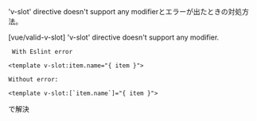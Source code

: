 'v-slot' directive doesn't support any modifierとエラーが出たときの対処方法。

[vue/valid-v-slot]
'v-slot' directive doesn't support any modifier.

```vuejs:xxx.vue
 With Eslint error

<template v-slot:item.name="{ item }">
```

```vuejs:xxx.vue
Without error:

<template v-slot:[`item.name`]="{ item }">
```


で解決
